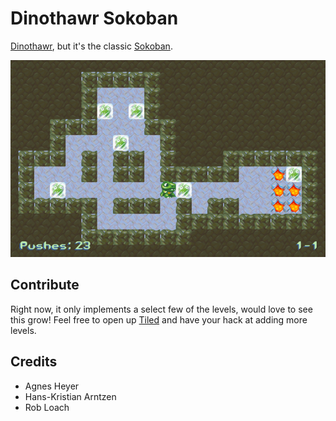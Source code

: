 # Dinothawr Sokoban

[Dinothawr](https://github.com/Themaister/Dinothawr), but it's the classic [Sokoban](https://en.wikipedia.org/wiki/Sokoban).

![Screenshot](screenshot.png)

## Contribute

Right now, it only implements a select few of the levels, would love to see this grow! Feel free to open up [Tiled](https://www.mapeditor.org) and have your hack at adding more levels.

## Credits

- Agnes Heyer
- Hans-Kristian Arntzen
- Rob Loach
